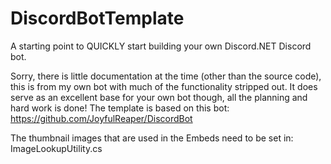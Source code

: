 DiscordBotTemplate
=================
A starting point to QUICKLY start building your own Discord.NET Discord bot.

Sorry, there is little documentation at the time (other than the source code), this is from my own bot with much of the functionality stripped out. It does serve as an excellent base for your own bot though, all the planning and hard work is done! The template is based on this bot: https://github.com/JoyfulReaper/DiscordBot

The thumbnail images that are used in the Embeds need to be set in: ImageLookupUtility.cs